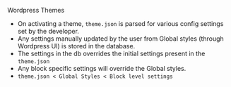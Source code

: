 Wordpress Themes
- On activating a theme, `theme.json` is parsed for various config settings set by the developer.
- Any settings manually updated by the user from Global styles (through Wordpress UI) is stored in the database.
- The settings in the db overrides the initial settings present in the `theme.json`
- Any block specific settings will override the Global styles.
- `theme.json < Global Styles < Block level settings`
